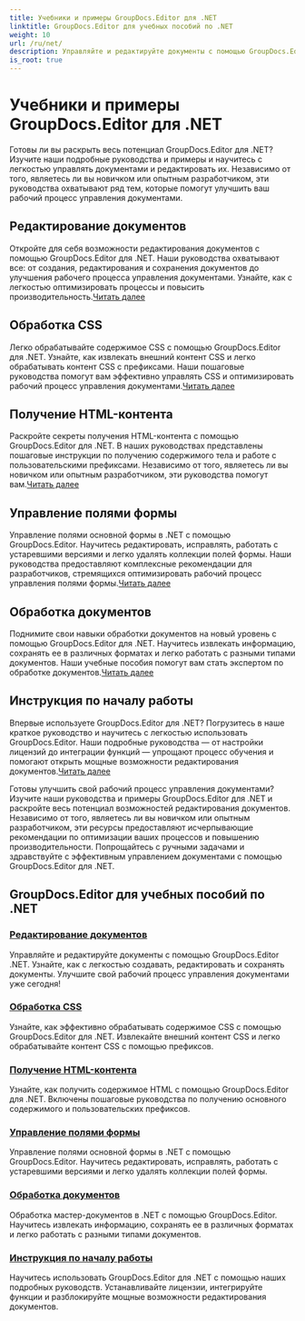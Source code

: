 ```yaml
---
title: Учебники и примеры GroupDocs.Editor для .NET
linktitle: GroupDocs.Editor для учебных пособий по .NET
weight: 10
url: /ru/net/
description: Управляйте и редактируйте документы с помощью GroupDocs.Editor .NET. Изучите обработку документов, редактирование документов, извлечение HTML-контента, управление полями форм и многое другое!
is_root: true
---
```


# Учебники и примеры GroupDocs.Editor для .NET


Готовы ли вы раскрыть весь потенциал GroupDocs.Editor для .NET? Изучите наши подробные руководства и примеры и научитесь с легкостью управлять документами и редактировать их. Независимо от того, являетесь ли вы новичком или опытным разработчиком, эти руководства охватывают ряд тем, которые помогут улучшить ваш рабочий процесс управления документами.

## Редактирование документов

 Откройте для себя возможности редактирования документов с помощью GroupDocs.Editor для .NET. Наши руководства охватывают все: от создания, редактирования и сохранения документов до улучшения рабочего процесса управления документами. Узнайте, как с легкостью оптимизировать процессы и повысить производительность.[Читать далее](./document-editing/)

## Обработка CSS

 Легко обрабатывайте содержимое CSS с помощью GroupDocs.Editor для .NET. Узнайте, как извлекать внешний контент CSS и легко обрабатывать контент CSS с префиксами. Наши пошаговые руководства помогут вам эффективно управлять CSS и оптимизировать рабочий процесс управления документами.[Читать далее](./css-handling/)

## Получение HTML-контента

Раскройте секреты получения HTML-контента с помощью GroupDocs.Editor для .NET. В наших руководствах представлены пошаговые инструкции по получению содержимого тела и работе с пользовательскими префиксами. Независимо от того, являетесь ли вы новичком или опытным разработчиком, эти руководства помогут вам.[Читать далее](./html-content-retrieval/)

## Управление полями формы

 Управление полями основной формы в .NET с помощью GroupDocs.Editor. Научитесь редактировать, исправлять, работать с устаревшими версиями и легко удалять коллекции полей формы. Наши руководства предоставляют комплексные рекомендации для разработчиков, стремящихся оптимизировать рабочий процесс управления полями формы.[Читать далее](./form-field-management/)

## Обработка документов

 Поднимите свои навыки обработки документов на новый уровень с помощью GroupDocs.Editor для .NET. Научитесь извлекать информацию, сохранять ее в различных форматах и легко работать с разными типами документов. Наши учебные пособия помогут вам стать экспертом по обработке документов.[Читать далее](./document-processing/)

## Инструкция по началу работы

Впервые используете GroupDocs.Editor для .NET? Погрузитесь в наше краткое руководство и научитесь с легкостью использовать GroupDocs.Editor. Наши подробные руководства — от настройки лицензий до интеграции функций — упрощают процесс обучения и помогают открыть мощные возможности редактирования документов.[Читать далее](./quick-start-guide/)

Готовы улучшить свой рабочий процесс управления документами? Изучите наши руководства и примеры GroupDocs.Editor для .NET и раскройте весь потенциал возможностей редактирования документов. Независимо от того, являетесь ли вы новичком или опытным разработчиком, эти ресурсы предоставляют исчерпывающие рекомендации по оптимизации ваших процессов и повышению производительности. Попрощайтесь с ручными задачами и здравствуйте с эффективным управлением документами с помощью GroupDocs.Editor для .NET.
## GroupDocs.Editor для учебных пособий по .NET 
### [Редактирование документов](./document-editing/)
Управляйте и редактируйте документы с помощью GroupDocs.Editor .NET. Узнайте, как с легкостью создавать, редактировать и сохранять документы. Улучшите свой рабочий процесс управления документами уже сегодня!
### [Обработка CSS](./css-handling/)
Узнайте, как эффективно обрабатывать содержимое CSS с помощью GroupDocs.Editor для .NET. Извлекайте внешний контент CSS и легко обрабатывайте контент CSS с помощью префиксов.
### [Получение HTML-контента](./html-content-retrieval/)
Узнайте, как получить содержимое HTML с помощью GroupDocs.Editor для .NET. Включены пошаговые руководства по получению основного содержимого и пользовательских префиксов.
### [Управление полями формы](./form-field-management/)
Управление полями основной формы в .NET с помощью GroupDocs.Editor. Научитесь редактировать, исправлять, работать с устаревшими версиями и легко удалять коллекции полей формы.
### [Обработка документов](./document-processing/)
Обработка мастер-документов в .NET с помощью GroupDocs.Editor. Научитесь извлекать информацию, сохранять ее в различных форматах и легко работать с разными типами документов.
### [Инструкция по началу работы](./quick-start-guide/)
Научитесь использовать GroupDocs.Editor для .NET с помощью наших подробных руководств. Устанавливайте лицензии, интегрируйте функции и разблокируйте мощные возможности редактирования документов.